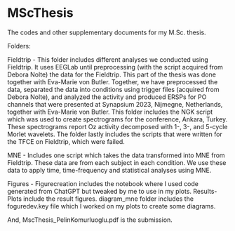 # MScThesis
The codes and other supplementary documents for my M.Sc. thesis. 

Folders:

Fieldtrip - This folder includes different analyses we conducted using Fieldtrip. It uses EEGLab until preprocessing (with the script acquired from Debora Nolte) the data for the Fieldtrip. This part of the thesis was done together with Eva-Marie von Butler. Together, we have preprocessed the data, separated the data into conditions using trigger files (acquired from Debora Nolte), and analyzed the activity and produced ERSPs for PO channels that were presented at Synapsium 2023, Nijmegne, Netherlands, together with Eva-Marie von Butler. This folder includes the NGK script which was used to create spectrograms for the conference, Ankara, Turkey. These spectrograms report Oz activity decomposed with 1-, 3-, and 5-cycle Morlet wavelets. 
The folder lastly includes the scripts that were written for the TFCE on Fieldtrip, which were failed. 

MNE - Includes one script which takes the data transformed into MNE from Fieldtrip. These data are from each subject in each condition. We use these data to apply time, time-frequency and statistical analyses using MNE. 

Figures - Figurecreation includes the notebook where I used code generated from ChatGPT but tweaked by me to use in my plots. Results-Plots include the result figures. diagram_mne folder includes the foguredev.key file which I worked on my plots to create some diagrams. 

And, MscThesis_PelinKomurluoglu.pdf is the submission. 
